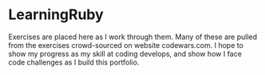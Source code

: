 # LearningRuby
Exercises are placed here as I work through them. Many of these are pulled from the exercises crowd-sourced on website codewars.com. I hope to show my progress as my skill at coding develops, and show how I face code challenges as I build this portfolio.

